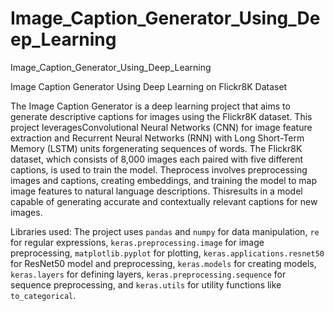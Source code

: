 # Image_Caption_Generator_Using_Deep_Learning
Image_Caption_Generator_Using_Deep_Learning

Image Caption Generator Using Deep Learning on Flickr8K Dataset

The Image Caption Generator is a deep learning project that aims to generate descriptive captions for images using the Flickr8K dataset. This project leveragesConvolutional Neural Networks (CNN) for image feature extraction and Recurrent Neural Networks (RNN) with Long Short-Term Memory (LSTM) units forgenerating sequences of words. The Flickr8K dataset, which consists of 8,000 images each paired with five different captions, is used to train the model. Theprocess involves preprocessing images and captions, creating embeddings, and training the model to map image features to natural language descriptions. Thisresults in a model capable of generating accurate and contextually relevant captions for new images.


Libraries used:
The project uses `pandas` and `numpy` for data manipulation, `re` for regular expressions, `keras.preprocessing.image` for image preprocessing, `matplotlib.pyplot` for plotting, `keras.applications.resnet50` for ResNet50 model and preprocessing, `keras.models` for creating models, `keras.layers` for defining layers, `keras.preprocessing.sequence` for sequence preprocessing, and `keras.utils` for utility functions like `to_categorical`.
